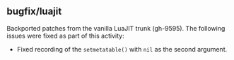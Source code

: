 ## bugfix/luajit

Backported patches from the vanilla LuaJIT trunk (gh-9595). The following
issues were fixed as part of this activity:

* Fixed recording of the `setmetatable()` with `nil` as the second argument.
